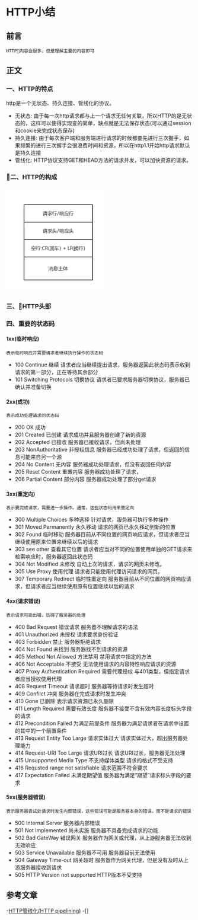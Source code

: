 # HTTP小结

## 前言
    HTTP内容会很多，但是理解主要的内容即可
## 正文
### 一、HTTP的特点
http是一个无状态、持久连接、管线化的协议。
    
- 无状态: 由于每一次http请求都与上一个请求无任何关联，所以HTTP的是无状态的，这样可以使得实现变的简单，缺点就是无法保存状态(可以通过session和cookie来完成状态保存)
- 持久连接: 由于每次客户端和服务端进行请求的时候都要先进行三次握手，如果频繁的进行三次握手会很浪费时间和资源，所以在http1.1开始http请求默认是持久连接
- 管线化: HTTP协议支持GET和HEAD方法的请求并发，可以加快资源的请求。
### 二、HTTP的构成
![image](/img/http.png)
### 三、HTTP头部
### 四、重要的状态码
#### 1xx(临时响应)
    表示临时响应并需要请求者继续执行操作的状态码

- 100 Continue 继续 请求者应当继续提出请求，服务器返回此状态码表示收到请求的第一部分，正在等待其余部分
- 101 Switching Protocols 切换协议 请求者已要求服务器切换协议，服务器已确认并准备切换
#### 2xx(成功)
    表示成功处理请求的状态码
- 200 OK 成功
- 201 Created 已创建 请求成功并且服务器创建了新的资源
- 202 Accepted 已接收 服务器已接收请求，但尚未处理
- 203 NonAuthoritative 非授权信息 服务器已经成功处理了请求，但返回的信息可能来自另一个源
- 204 No Content 无内容 服务器成功处理请求，但没有返回任何内容
- 205 Reset Content 重置内容 服务器成功处理了请求，
- 206 Partial Content 部分内容 服务器成功处理了部分get请求
#### 3xx(重定向)
    表示要完成请求，需要进一步操作。通常，这些状态码用来重定向
- 300 Multiple Choices  多种选择 针对请求，服务器可执行多种操作
- 301 Moved Permanently 永久移动 请求的网页已永久移动到新的位置
- 302 Found 临时移动 服务器目前从不同位置的网页响应请求，但请求者应当继续使用原来位置来继续以后的请求
- 303 see other 查看其它位置 请求者应当对不同的位置使用单独的GET请求来检索响应时，服务器返回此状态码
- 304 Not Modified 未修改 自动上次的请求，请求的网页未修改。
- 305 Use Proxy 使用代理 请求者只能使用代理访问请求的网页。
- 307 Temporary Redirect 临时性重定向 服务器目前从不同位置的网页响应请求，但请求者应当继续使用原有位置继续以后的请求
#### 4xx(请求错误) 
    表示请求可能出错，妨碍了服务器的处理
- 400 Bad Request 错误请求 服务器不理解请求的语法
- 401 Unauthorized 未授权 请求要求身份验证
- 403 Forbidden 禁止 服务器拒绝请求
- 404 Not Found 未找到 服务器找不到请求的资源
- 405 Method Not Allowed 方法禁用 禁用请求中指定的方法
- 406 Not Acceptable 不接受 无法使用请求的内容特性响应请求的资源
- 407 Proxy Authentication Required 需要代理授权 与401类型，但指定请求者应当授权使用代理
- 408 Request Timeout 请求超时 服务器等待请求时发生超时
- 409 Confilct 冲突 服务器在完成请求时发生冲突
- 410 Gone 已删除 表示请求资源已永久删除
- 411 Length Required  需要有效长度 服务器不接受不含有效内容长度标头字段的请求
- 412 Precondition Failed 为满足前提条件 服务器为满足请求者在请求中设置的其中的一个前置条件
- 413 Request Entity Too Large 请求实体过大 请求实体过大，超出服务器处理能力
- 414 Request-URI Too Large 请求URI过长 请求URI过长，服务器无法处理
- 415 Unsupported Media Type 不支持媒体类型 请求的格式不受支持
- 416 Requsted range not satisfiable 请求范围不符合要求
- 417 Expectation Failed 未满足期望值 服务器为满足“期望”请求标头字段的要求
#### 5xx(服务器错误)
    表示服务器尝试处请求时发生内部错误，这些错误可能是服务器本身的错误，而不是请求的错误
- 500 Internal Server 服务器内部错误
- 501 Not Implemented 尚未实施 服务器不具备完成请求的功能
- 502 Bad GateWay 错误网关 服务器作为网关或代理，从上游服务器无法收到无效响应
- 503 Service Unavailable 服务器不可用 服务器目前无法使用
- 504 Gateway Time-out 网关超时 服务器作为网关代理，但是没有及时从上游服务器接收到请求
- 505 HTTP Version not supported HTTP版本不受支持


## 参考文章
-[HTTP管线化(HTTP pipelining)](https://blog.csdn.net/dongzhiquan/article/details/6114040)
-[]